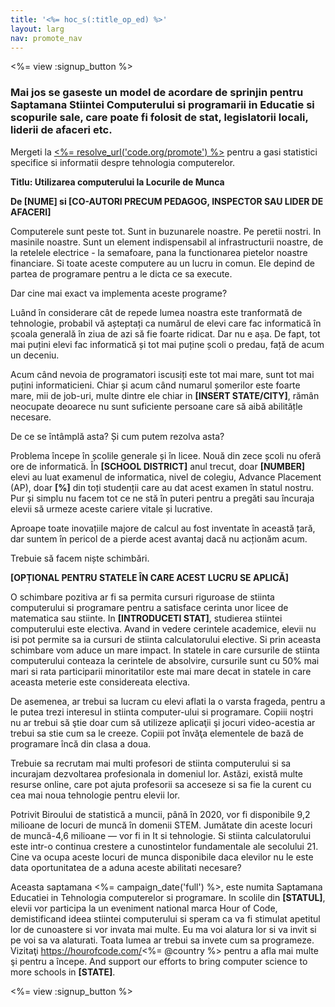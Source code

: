 ```yaml
---
title: '<%= hoc_s(:title_op_ed) %>'
layout: larg
nav: promote_nav
---
```

<%= view :signup_button %>

### Mai jos se gaseste un model de acordare de sprinjin pentru Saptamana Stiintei Computerului si programarii in Educatie si scopurile sale, care poate fi folosit de stat, legislatorii locali, liderii de afaceri etc.

  


Mergeti la [<%= resolve_url('code.org/promote') %>](<%= resolve_url('https://code.org/promote') %>) pentru a gasi statistici specifice si informatii despre tehnologia computerelor.

**Titlu: Utilizarea computerului la Locurile de Munca**

**De [NUME] si [CO-AUTORI PRECUM PEDAGOG, INSPECTOR SAU LIDER DE AFACERI]**

Computerele sunt peste tot. Sunt in buzunarele noastre. Pe peretii nostri. In masinile noastre. Sunt un element indispensabil al infrastructurii noastre, de la retelele electrice - la semafoare, pana la functionarea pietelor noastre financiare. Si toate aceste computere au un lucru in comun. Ele depind de partea de programare pentru a le dicta ce sa execute.

Dar cine mai exact va implementa aceste programe?

Luând în considerare cât de repede lumea noastra este tranformată de tehnologie, probabil vă așteptați ca numărul de elevi care fac informatică în școala generală în ziua de azi să fie foarte ridicat. Dar nu e așa. De fapt, tot mai puțini elevi fac informatică și tot mai puține școli o predau, față de acum un deceniu.

Acum când nevoia de programatori iscusiți este tot mai mare, sunt tot mai puțini informaticieni. Chiar și acum când numarul șomerilor este foarte mare, mii de job-uri, multe dintre ele chiar in **[INSERT STATE/CITY]**, rămân neocupate deoarece nu sunt suficiente persoane care să aibă abilitățle necesare.

De ce se întâmplă asta? Și cum putem rezolva asta?

Problema începe în școlile generale și în licee. Nouă din zece școli nu oferă ore de informatică. În **[SCHOOL DISTRICT]** anul trecut, doar **[NUMBER]** elevi au luat examenul de informatica, nivel de colegiu, Advance Placement (AP), doar **[%]** din toți studenții care au dat acest examen în statul nostru. Pur și simplu nu facem tot ce ne stă în puteri pentru a pregăti sau încuraja elevii să urmeze aceste cariere vitale și lucrative.

Aproape toate inovațiile majore de calcul au fost inventate în această țară, dar suntem în pericol de a pierde acest avantaj dacă nu acționăm acum.

Trebuie să facem niște schimbări.

**[OPȚIONAL PENTRU STATELE ÎN CARE ACEST LUCRU SE APLICĂ]**

O schimbare pozitiva ar fi sa permita cursuri riguroase de stiinta computerului si programare pentru a satisface cerinta unor licee de matematica sau stiinte. In **[INTRODUCETI STAT]**, studierea stiintei computerului este electiva. Avand in vedere cerintele academice, elevii nu isi pot permite sa ia cursuri de stiinta calculatorului elective. Si prin aceasta schimbare vom aduce un mare impact. In statele in care cursurile de stiinta computerului conteaza la cerintele de absolvire, cursurile sunt cu 50% mai mari si rata participarii minoritatilor este mai mare decat in statele in care aceasta meterie este considereata electiva.

De asemenea, ar trebui sa lucram cu elevi aflati la o varsta frageda, pentru a le putea trezi interesul in stiinta computer-ului si programare. Copiii noştri nu ar trebui să ştie doar cum să utilizeze aplicaţii şi jocuri video-acestia ar trebui sa stie cum sa le creeze. Copiii pot învăţa elementele de bază de programare încă din clasa a doua.

Trebuie sa recrutam mai multi profesori de stiinta computerului si sa incurajam dezvoltarea profesionala in domeniul lor. Astăzi, există multe resurse online, care pot ajuta profesorii sa acceseze si sa fie la curent cu cea mai noua tehnologie pentru elevii lor.

Potrivit Biroului de statistică a muncii, până în 2020, vor fi disponibile 9,2 milioane de locuri de muncă în domenii STEM. Jumătate din aceste locuri de muncă-4,6 milioane — vor fi in It si tehnologie. Si stiinta calculatorului este intr-o continua crestere a cunostintelor fundamentale ale secolului 21. Cine va ocupa aceste locuri de munca disponibile daca elevilor nu le este data oportunitatea de a aduna aceste abilitati necesare?

Aceasta saptamana <%= campaign_date('full') %>, este numita Saptamana Educatiei in Tehnologia computerelor si programare. In scolile din **[STATUL]**, elevii vor participa la un eveniment national marca Hour of Code, demistificand ideea stiintei computerului si speram ca va fi stimulat apetitul lor de cunoastere si vor invata mai multe. Eu ma voi alatura lor si va invit si pe voi sa va alaturati. Toata lumea ar trebui sa invete cum sa programeze. Vizitaţi https://hourofcode.com/<%= @country %> pentru a afla mai multe şi pentru a începe. And support our efforts to bring computer science to more schools in **[STATE]**.

<%= view :signup_button %>